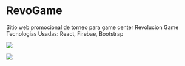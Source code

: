 # RevoGame
Sitio web promocional de torneo para game center Revolucion Game 
Tecnologias Usadas: React, Firebae, Bootstrap


![](https://raw.githubusercontent.com/RaulprTech/Revolucion-Game-tournaments-online/master/src/img/header.png)


![](https://raw.githubusercontent.com/RaulprTech/Revolucion-Game-tournaments-online/master/src/img/torneos.png)

